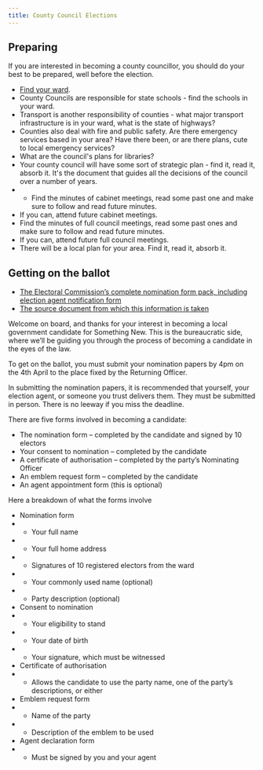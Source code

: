 ```yaml
---
title: County Council Elections
---
```


## Preparing

If you are interested in becoming a county councillor, you should do your best to be prepared, well before the election.

* [Find your ward](link).
* County Councils are responsible for state schools - find the schools in your ward.
* Transport is another responsibility of counties - what major transport infrastructure is in your ward, what is the state of highways?
* Counties also deal with fire and public safety. Are there emergency services based in your area? Have there been, or are there plans, cute to local emergency services?
* What are the council's plans for libraries?
* Your county council will have some sort of strategic plan - find it, read it, absorb it. It's the document that guides all the decisions of the council over a number of years.
* * Find the minutes of cabinet meetings, read some past one and make sure to follow and read future minutes.
* If you can, attend future cabinet meetings.
* Find the minutes of full council meetings, read some past ones and make sure to follow and read future minutes.
* If you can, attend future full council meetings.
* There will be a local plan for your area. Find it, read it, absorb it.

## Getting on the ballot

* [The Electoral Commission’s complete nomination form pack, including election agent notification form](http://www.electoralcommission.org.uk/__data/assets/word_doc/0006/141792/Nomination-pack-incl-election-agent-notification-form-LGEW.doc)
* [The source document from which this information is taken](http://www.electoralcommission.org.uk/__data/assets/pdf_file/0010/141787/Part-2b-standing-as-a-party-candidate-LGEW.pdf)

Welcome on board, and thanks for your interest in becoming a local government candidate for Something New. This is the bureaucratic side, where we’ll be guiding you through the process of becoming a candidate in the eyes of the law.

To get on the ballot, you must submit your nomination papers by 4pm on the 4th April to the place fixed by the Returning Officer.

In submitting the nomination papers, it is recommended that yourself, your election agent, or someone you trust delivers them. They must be submitted in person. There is no leeway if you miss the deadline.

There are five forms involved in becoming a candidate:

* The nomination form – completed by the candidate and signed by 10 electors
* Your consent to nomination – completed by the candidate
* A certificate of authorisation – completed by the party’s Nominating Officer
* An emblem request form – completed by the candidate
* An agent appointment form (this is optional)

Here a breakdown of what the forms involve

* Nomination form
* * Your full name
* * Your full home address
* * Signatures of 10 registered electors from the ward
* * Your commonly used name (optional)
* * Party description (optional)
* Consent to nomination
* * Your eligibility to stand
* * Your date of birth
* * Your signature, which must be witnessed
* Certificate of authorisation
* * Allows the candidate to use the party name, one of the party’s descriptions, or either
* Emblem request form
* * Name of the party
* * Description of the emblem to be used
* Agent declaration form
* * Must be signed by you and your agent
